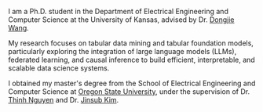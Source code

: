 I am a Ph.D. student in the Department of Electrical Engineering and Computer Science at the University of Kansas, advised by Dr. [Dongjie Wang](https://wangdongjie100.github.io/). 

My research focuses on tabular data mining and tabular foundation models, particularly exploring the integration of large language models (LLMs), federated learning, and causal inference to build efficient, interpretable, and scalable data science systems.

I obtained my master's degree from the School of  Electrical Engineering and Computer Science at [Oregon State University](https://oregonstate.edu/), under the supervision of Dr. [Thinh Nguyen](https://web.engr.oregonstate.edu/~thinhq/) and Dr. [Jinsub Kim](https://sites.google.com/a/cornell.edu/jinsub-kim/home).

